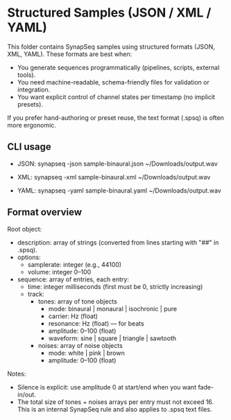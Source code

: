 # Structured Samples (JSON / XML / YAML)

This folder contains SynapSeq samples using structured formats (JSON, XML, YAML). These formats are best when:

- You generate sequences programmatically (pipelines, scripts, external tools).
- You need machine-readable, schema-friendly files for validation or integration.
- You want explicit control of channel states per timestamp (no implicit presets).

If you prefer hand-authoring or preset reuse, the text format (.spsq) is often more ergonomic.

## CLI usage

- JSON:
  synapseq -json sample-binaural.json ~/Downloads/output.wav

- XML:
  synapseq -xml sample-binaural.xml ~/Downloads/output.wav

- YAML:
  synapseq -yaml sample-binaural.yaml ~/Downloads/output.wav

## Format overview

Root object:

- description: array of strings (converted from lines starting with "##" in .spsq).
- options:
  - samplerate: integer (e.g., 44100)
  - volume: integer 0–100
- sequence: array of entries, each entry:
  - time: integer milliseconds (first must be 0, strictly increasing)
  - track:
    - tones: array of tone objects
      - mode: binaural | monaural | isochronic | pure
      - carrier: Hz (float)
      - resonance: Hz (float) — for beats
      - amplitude: 0–100 (float)
      - waveform: sine | square | triangle | sawtooth
    - noises: array of noise objects
      - mode: white | pink | brown
      - amplitude: 0–100 (float)

Notes:

- Silence is explicit: use amplitude 0 at start/end when you want fade-in/out.
- The total size of tones + noises arrays per entry must not exceed 16. This is an internal SynapSeq rule and also applies to .spsq text files.
